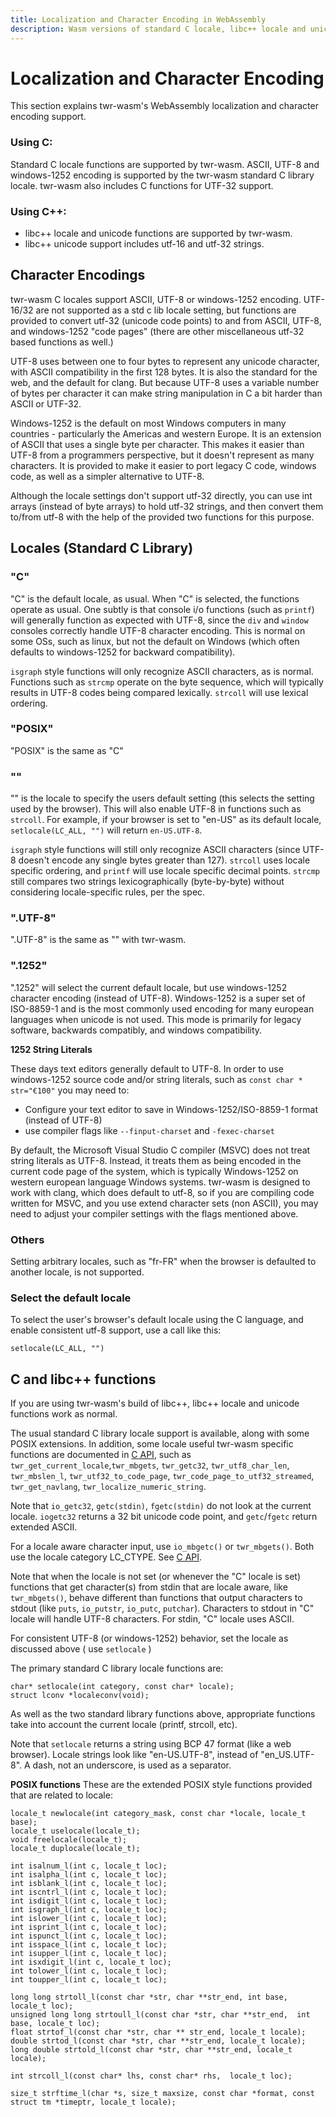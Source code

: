 ```yaml
---
title: Localization and Character Encoding in WebAssembly
description: Wasm versions of standard C locale, libc++ locale and unicode functions are provided by twr-wasm.  ASCII, UTF-8 and windows-1252 encoding is supported.
---
```


# Localization and Character Encoding
This section explains twr-wasm's WebAssembly localization and character encoding support.

### Using C:
Standard C locale functions are supported by twr-wasm.  ASCII, UTF-8 and windows-1252 encoding is supported by the twr-wasm standard C library locale.  twr-wasm also includes C functions for UTF-32 support.

### Using C++:
- libc++ locale and unicode functions are supported by twr-wasm.
- libc++ unicode support includes utf-16 and utf-32 strings.

## Character Encodings
twr-wasm C locales support ASCII, UTF-8 or windows-1252 encoding.  UTF-16/32 are not supported as a std c lib locale setting, but functions are provided to convert utf-32 (unicode code points) to and from ASCII, UTF-8, and windows-1252 "code pages" (there are other miscellaneous utf-32 based functions as well.)

UTF-8 uses between one to four bytes to represent any unicode character, with ASCII compatibility in the first 128 bytes.  It is also the standard for the web, and the default for clang.   But because UTF-8 uses a variable number of bytes per character it can make string manipulation in C a bit harder than ASCII or UTF-32.

Windows-1252 is the default on most Windows computers in many countries - particularly the Americas and western Europe.  It is an extension of ASCII that uses a single byte per character.  This makes it easier than UTF-8 from a programmers perspective, but it doesn't represent as many characters.   It is provided to make it easier to port legacy C code, windows code, as well as a simpler alternative to UTF-8.

Although the locale settings don't support utf-32 directly, you can use int arrays (instead of byte arrays) to hold utf-32 strings, and then convert them to/from utf-8 with the help of the provided two functions for this purpose.  

## Locales (Standard C Library)

### "C" 
"C" is the default locale, as usual.  When "C" is selected, the functions operate as usual. One subtly is that console i/o functions (such as `printf`) will generally function as expected with UTF-8, since the `div` and `window` consoles correctly handle UTF-8 character encoding.  This is normal on some OSs, such as linux, but not the default on Windows (which often defaults to windows-1252 for backward compatibility).

 `isgraph` style functions will only recognize ASCII characters, as is normal.   Functions such as `strcmp` operate on the byte sequence, which will typically results in UTF-8 codes being compared lexically. `strcoll` will use lexical ordering.

### "POSIX"
"POSIX" is the same as "C"
  
### ""
"" is the locale to specify the users default setting (this selects the setting used by the browser).  This will also enable UTF-8 in functions such as `strcoll`.  For example, if your browser is set to "en-US" as its default locale, `setlocale(LC_ALL, "")` will return `en-US.UTF-8`.  

`isgraph` style functions will still only recognize ASCII characters (since UTF-8 doesn't encode any single bytes greater than 127).  `strcoll`  uses locale specific ordering, and `printf` will use locale specific decimal points.  `strcmp` still compares two strings lexicographically (byte-by-byte) without considering locale-specific rules, per the spec. 

### ".UTF-8" 
".UTF-8" is the same as "" with twr-wasm.

### ".1252"
".1252" will select the current default locale, but use windows-1252 character encoding (instead of UTF-8). Windows-1252 is a super set of ISO-8859-1 and is the most commonly used encoding for many european languages when unicode is not used.  This mode is primarily for legacy software, backwards compatibly, and windows compatibility.   

**1252 String Literals**

These days text editors generally default to UTF-8.  In order to use windows-1252  source code and/or string literals, such as `const char * str="€100"` you may need to: 

   - Configure your text editor to save in Windows-1252/ISO-8859-1 format (instead of UTF-8)
   - use compiler flags like `--finput-charset` and `-fexec-charset`
  
  By default, the Microsoft Visual Studio C compiler (MSVC) does not treat string literals as UTF-8. Instead, it treats them as being encoded in the current code page of the system, which is typically Windows-1252 on western european language Windows systems.  twr-wasm is designed to work with clang, which does default to utf-8, so if you are compiling code written for MSVC, and you use extend character sets (non ASCII), you may need to adjust your compiler settings with the flags mentioned above.

### Others
Setting arbitrary locales, such as "fr-FR" when the browser is defaulted to another locale, is not supported.  

### Select the default locale
To select the user's browser's default locale using the C language, and enable consistent utf-8 support, use a call like this:

~~~
setlocale(LC_ALL, "")
~~~

## C and libc++ functions
If you are using twr-wasm's build of libc++, libc++ locale and unicode functions work as normal.

The usual standard C library locale support is available, along with some POSIX extensions.   In addition, some locale useful twr-wasm specific functions are documented in [C API](../api/api-c-general.md), such as `twr_get_current_locale`,`twr_mbgets`, `twr_getc32`, `twr_utf8_char_len`, `twr_mbslen_l`, `twr_utf32_to_code_page`, `twr_code_page_to_utf32_streamed`, `twr_get_navlang`, `twr_localize_numeric_string`.

Note that `io_getc32`, `getc(stdin)`, `fgetc(stdin)` do not look at the current locale.  `iogetc32` returns a 32 bit unicode code point, and `getc`/`fgetc` return extended ASCII. 

For a locale aware character input, use `io_mbgetc()` or `twr_mbgets()`. Both use the locale category LC_CTYPE.  See [C API](../api/api-c-general.md).

Note that when the locale is not set (or whenever the "C" locale is set) functions that get character(s) from stdin that are locale aware, like `twr_mbgets()`, behave different than functions that output characters to stdout (like  `puts`, `io_putstr`, `io_putc`, `putchar`).  Characters to stdout in "C" locale will handle UTF-8 characters.  For stdin, "C" locale uses ASCII.

For consistent UTF-8 (or windows-1252) behavior, set the locale as discussed above ( use `setlocale` )

The primary standard C library locale functions are:
~~~
char* setlocale(int category, const char* locale);
struct lconv *localeconv(void);
~~~

As well as the two standard library functions above, appropriate functions take into account the current locale (printf, strcoll, etc).

Note that `setlocale` returns a string using BCP 47 format (like a web browser).  Locale strings look like "en-US.UTF-8", instead of "en_US.UTF-8".
A dash, not an underscore, is used as a separator.

**POSIX functions**
These are the extended POSIX style functions provided that are related to locale:

~~~
locale_t newlocale(int category_mask, const char *locale, locale_t base);
locale_t uselocale(locale_t);
void freelocale(locale_t);
locale_t duplocale(locale_t);

int isalnum_l(int c, locale_t loc);
int isalpha_l(int c, locale_t loc);
int isblank_l(int c, locale_t loc);
int iscntrl_l(int c, locale_t loc);
int isdigit_l(int c, locale_t loc);
int isgraph_l(int c, locale_t loc);
int islower_l(int c, locale_t loc);
int isprint_l(int c, locale_t loc);
int ispunct_l(int c, locale_t loc);
int isspace_l(int c, locale_t loc);
int isupper_l(int c, locale_t loc);
int isxdigit_l(int c, locale_t loc);
int tolower_l(int c, locale_t loc);
int toupper_l(int c, locale_t loc);

long long strtoll_l(const char *str, char **str_end, int base,  locale_t loc);
unsigned long long strtoull_l(const char *str, char **str_end,  int base, locale_t loc);
float strtof_l(const char *str, char ** str_end, locale_t locale);
double strtod_l(const char *str, char **str_end, locale_t locale);
long double strtold_l(const char *str, char **str_end, locale_t locale);

int strcoll_l(const char* lhs, const char* rhs,  locale_t loc);

size_t strftime_l(char *s, size_t maxsize, const char *format, const struct tm *timeptr, locale_t locale);

~~~






